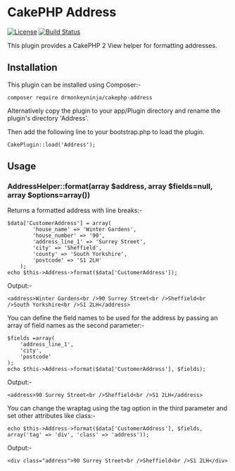 CakePHP Address
===============

[![License](https://poser.pugx.org/drmonkeyninja/cakephp-address/license.png)](https://packagist.org/packages/drmonkeyninja/cakephp-address) [![Build Status](https://travis-ci.org/drmonkeyninja/cakephp-address.svg)](https://travis-ci.org/drmonkeyninja/cakephp-address)

This plugin provides a CakePHP 2 View helper for formatting addresses.


Installation
------------

This plugin can be installed using Composer:-

    composer require drmonkeyninja/cakephp-address

Alternatively copy the plugin to your app/Plugin directory and rename the plugin's directory 'Address'.

Then add the following line to your bootstrap.php to load the plugin.

    CakePlugin::load('Address');


Usage
-----

### AddressHelper::format(array $address, array $fields=null, array $options=array())

Returns a formatted address with line breaks:-

    $data['CustomerAddress'] = array(
            'house_name' => 'Winter Gardens',
            'house_number' => '90',
            'address_line_1' => 'Surrey Street',
            'city' => 'Sheffield',
            'county' => 'South Yorkshire',
            'postcode' => 'S1 2LH'
        );
    echo $this->Address->format($data['CustomerAddress']);

Output:-

    <address>Winter Gardens<br />90 Surrey Street<br />Sheffield<br />South Yorkshire<br />S1 2LH</address>

You can define the field names to be used for the address by passing an array of field names as the second parameter:-

    $fields =array(
        'address_line_1',
        'city',
        'postcode'
    );
    echo $this->Address->format($data['CustomerAddress'], $fields);

Output:-

    <address>90 Surrey Street<br />Sheffield<br />S1 2LH</address>

You can change the wraptag using the tag option in the third parameter and set other attributes like class:-

    echo $this->Address->format($data['CustomerAddress'], $fields, array('tag' => 'div', 'class' => 'address'));

Output:-

    <div class="address">90 Surrey Street<br />Sheffield<br />S1 2LH</div>
